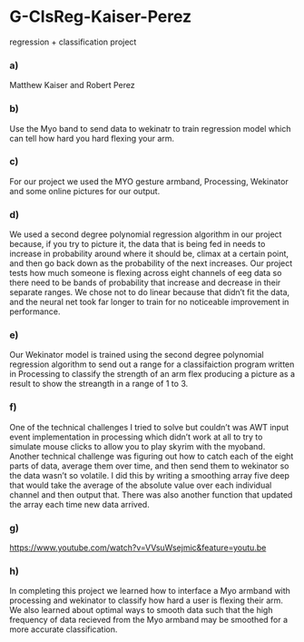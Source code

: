# G-ClsReg-Kaiser-Perez
regression + classification project

### a) 
Matthew Kaiser and Robert Perez

### b)
Use the Myo band to send data to wekinatr to train regression model which can tell how hard you hard flexing your arm.

### c)
For our project we used the MYO gesture armband, Processing, Wekinator and some online pictures for our output.

### d)
We used a second degree polynomial regression algorithm in our project because, if you try to picture it, the data that is being fed in needs to increase in probability around where it should be, climax at a certain point, and then go back down as the probability of the next increases. Our project tests how much someone is flexing across eight channels of eeg data so there need to be bands of probability that increase and decrease in their separate ranges. We chose not to do linear because that didn’t fit the data, and the neural net took far longer to train for no noticeable improvement in performance.

### e)
Our Wekinator model is trained using the second degree polynomial regression algorithm to send out a range for a classifaiction program written in Processing to classify the strength of an arm flex producing a picture as a result to show the streangth in a range of 1 to 3.

### f)
One of the technical challenges I tried to solve but couldn’t was AWT input event implementation in processing which didn’t work at all to try to simulate mouse clicks to allow you to play skyrim with the myoband. Another technical challenge was figuring out how to catch each of the eight parts of data, average them over time, and then send them to wekinator so the data wasn’t so volatile. I did this by writing a smoothing array five deep that would take the average of the absolute value over each individual channel and then output that. There was also another function that updated the array each time new data arrived.

### g)
https://www.youtube.com/watch?v=VVsuWsejmic&feature=youtu.be

### h)
In completing this project we learned how to interface a Myo armband with processing and wekinator to classify how hard a user is flexing their arm.  We also learned about optimal ways to smooth data such that the high frequency of data recieved from the Myo armband may be smoothed for a more accurate classification. 
